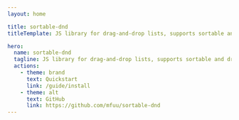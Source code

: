 ```yaml
---
layout: home

title: sortable-dnd
titleTemplate: JS library for drag-and-drop lists, supports sortable and draggable

hero:
  name: sortable-dnd
  tagline: JS library for drag-and-drop lists, supports sortable and draggable
  actions:
    - theme: brand
      text: Quickstart
      link: /guide/install
    - theme: alt
      text: GitHub
      link: https://github.com/mfuu/sortable-dnd
---
```

<style>
:root {
  --vp-home-hero-name-color: transparent;
  --vp-home-hero-name-background: -webkit-linear-gradient(120deg, #bd34fe 30%, #41d1ff);

  --vp-home-hero-image-background-image: linear-gradient(-45deg, #bd34fe 50%, #47caff 50%);
  --vp-home-hero-image-filter: blur(44px);
}

@media (min-width: 640px) {
  :root {
    --vp-home-hero-image-filter: blur(56px);
  }
}

@media (min-width: 960px) {
  :root {
    --vp-home-hero-image-filter: blur(68px);
  }
}
</style>

